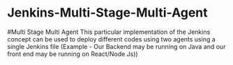 # Jenkins-Multi-Stage-Multi-Agent
#Multi Stage Multi Agent  This particular implementation of the Jenkins concept can be used to deploy different codes using two agents using a single Jenkins file (Example - Our Backend may be running on Java and our front end may be running on React/Node Js))

